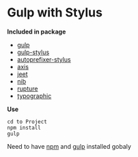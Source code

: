 # Gulp with Stylus
**Included in package**

* [gulp](https://github.com/gulpjs/gulp)
* [gulp-stylus](https://github.com/stevelacy/gulp-stylus)
* [autoprefixer-stylus](https://github.com/jenius/autoprefixer-stylus)
* [axis](https://github.com/jenius/axis)
* [jeet](https://github.com/mojotech/jeet/tree/master/stylus)
* [nib](https://github.com/tj/nib)
* [rupture](https://github.com/jenius/rupture)
* [typographic](https://github.com/corysimmons/typographic)

**Use**

```
cd to Project
npm install
gulp
```

Need to have [npm](https://nodejs.org/) and [gulp](http://gulpjs.com/) installed gobaly